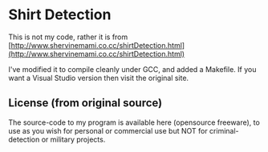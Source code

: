 Shirt Detection
=============

This is not my code, rather it is from [http://www.shervinemami.co.cc/shirtDetection.html](http://www.shervinemami.co.cc/shirtDetection.html)

I've modified it to compile cleanly under GCC, and added a Makefile.
If you want a Visual Studio version then visit the original site.


License (from original source)
-------
The source-code to my program is available here (opensource freeware), to use as you wish for personal or commercial use but NOT for criminal-detection or military projects.
